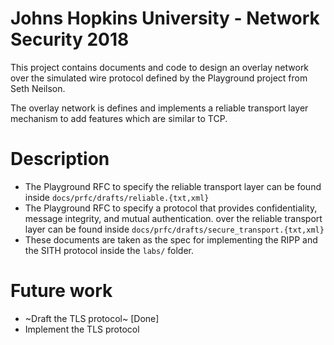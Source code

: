 # Johns Hopkins University - Network Security 2018

This project contains documents and code to design an overlay network over the simulated wire protocol defined by the Playground project from Seth Neilson.

The overlay network is defines and implements a reliable transport layer mechanism to add features which are similar to TCP.

# Description
 * The Playground RFC to specify the reliable transport layer can be found inside `docs/prfc/drafts/reliable.{txt,xml}`
 * The Playground RFC to specify a protocol that provides confidentiality, message integrity, and mutual authentication. over the reliable transport layer can be found inside `docs/prfc/drafts/secure_transport.{txt,xml}`
 * These documents are taken as the spec for implementing the RIPP and the SITH protocol inside the `labs/` folder.
 
# Future work
 * ~Draft the TLS protocol~ [Done]
 * Implement the TLS protocol
 

